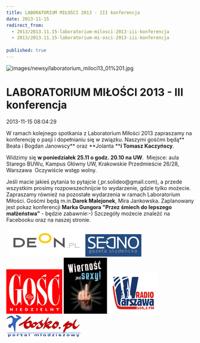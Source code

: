 ```yaml
---
title: LABORATORIUM MIŁOŚCI 2013 - III konferencja
date: 2013-11-15
redirect_from: 
  - 2013/2013.11.15-laboratorium-milosci-2013-iii-konferencja
  - 2013/2013.11.15-laboratorium-mi-osci-2013-iii-konferencja

published: true
---
```



![images/newsy/laboratorium_miloci13_01%201.jpg](images/newsy/laboratorium_miloci13_01%201.jpg)

# LABORATORIUM MIŁOŚCI 2013 - III konferencja

<time>2013-11-15 08:04:29</time>



W ramach kolejnego spotkania z Laboratorium Miłości 2013 zapraszamy na konferencję o pasji i dopełnianiu się w związku. Naszymi gośćmi będą** Beata i Bogdan Janowscy** oraz **Jolanta ****i Tomasz Kaczyńscy**.


Widzimy się **w poniedziałek 25.11 o godz. 20.10 na UW**. 
Miejsce: aula Starego BUWu, Kampus Główny UW, Krakowskie Przedmieście 26/28, Warszawa 
Oczywiście wstęp wolny.



<!--{{intro-break}}-->


Jeśli macie jakieś pytania to pytajcie ([ ](http://poczta10.o2.pl/?cmd=compose&to=%20%3Cscript%20type='text/javascript'%3E%20%3C!--%20var%20prefix%20=%20'ma'%20+%20'il'%20+%20'to';%20var%20path%20=%20'hr'%20+%20'ef'%20+%20'=';%20var%20addy25167%20=%20'pr.solideo'%20+%20'@';%20addy25167%20=%20addy25167%20+%20'gmail'%20+%20'.'%20+%20'com';%20document.write('%3Ca%20'%20+%20path%20+%20'''%20+%20prefix%20+%20':'%20+%20addy25167%20+%20''%3E');%20document.write(addy25167);%20document.write('%3C/a%3E');%20//--%3En%20%3C/script%3E%3Cscript%20type='text/javascript'%3E%20%3C!--%20document.write('%3Cspan%20style='display:%20none;'%3E');%20//--%3E%20%3C/script%3ETen%20adres%20pocztowy%20jest%20chroniony%20przed%20spamowaniem.%20Aby%20go%20zobaczy%C4%87,%20konieczne%20jest%20w%C5%82%C4%85czenie%20w%20przegl%C4%85darce%20obs%C5%82ugi%20JavaScript.%20%3Cscript%20type='text/javascript'%3E%20%3C!--%20document.write('%3C/');%20document.write('span%3E');%20//--%3E%20%3C/script%3E)pr.solideo@gmail.com), a przede wszystkim prosimy rozpowszechnijcie to wydarzenie, gdzie tylko możecie. 
Zapraszamy również na pozostałe wydarzenia w ramach Laboratorium Miłości. Gośćmi będą m.in.**Darek Malejonek**, Mira Jankowska. Zaplanowany jest pokaz konferencji **Marka Gungora "Przez śmiech do lepszego małżeństwa"** - będzie zabawnie:-) Szczegóły możecie znaleźć na Facebooku oraz na naszej stronie.


 [](http://www.deon.pl/)
[![/assets/posts/2013/2013-11-15-laboratorium-milosci-2013-iii-konferencja/logo_deon2.jpg](/assets/posts/2013/2013-11-15-laboratorium-milosci-2013-iii-konferencja/logo_deon2.jpg)](http://www.deon.pl/)[](http://gazeta-sedno.pl/)
[![/assets/posts/2013/2013-11-15-laboratorium-milosci-2013-iii-konferencja/logo_sedno.jpg](/assets/posts/2013/2013-11-15-laboratorium-milosci-2013-iii-konferencja/logo_sedno.jpg)](http://gazeta-sedno.pl/)[](http://gosc.pl/)
[![/assets/posts/2013/2013-11-15-laboratorium-milosci-2013-iii-konferencja/logo_gosc_niedzielny.jpg](/assets/posts/2013/2013-11-15-laboratorium-milosci-2013-iii-konferencja/logo_gosc_niedzielny.jpg)](http://gosc.pl/)[](https://www.facebook.com/wiernosc?fref=ts)
[![/assets/posts/2013/2013-11-15-laboratorium-milosci-2013-iii-konferencja/logo_Wiernosc_jest_sexy.jpg](/assets/posts/2013/2013-11-15-laboratorium-milosci-2013-iii-konferencja/logo_Wiernosc_jest_sexy.jpg)](https://www.facebook.com/wiernosc?fref=ts)[](http://radiowarszawa.com.pl/)
[![/assets/posts/2013/2013-11-15-laboratorium-milosci-2013-iii-konferencja/logo_radio_warszawa.jpg](/assets/posts/2013/2013-11-15-laboratorium-milosci-2013-iii-konferencja/logo_radio_warszawa.jpg)](http://radiowarszawa.com.pl/)[](http://www.bosko.pl/)
[![/assets/posts/2013/2013-11-15-laboratorium-milosci-2013-iii-konferencja/logo_bosko.jpg](/assets/posts/2013/2013-11-15-laboratorium-milosci-2013-iii-konferencja/logo_bosko.jpg)](http://www.bosko.pl/)


<!--{{json:{"created_date":"2013-11-15 08:04:29","publish_down":"2013-11-26 09:04:57","id":"5328"}}}-->